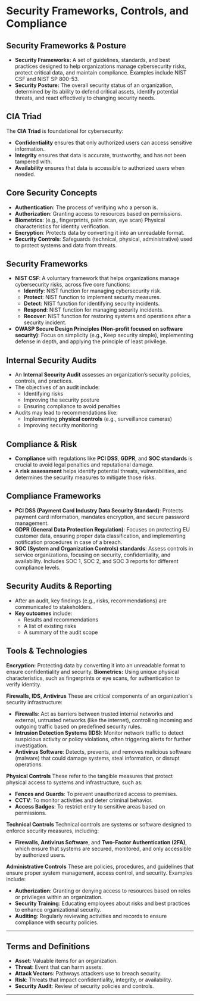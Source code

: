 

# Security Frameworks, Controls, and Compliance


## Security Frameworks & Posture
- **Security Frameworks:** A set of guidelines, standards, and best practices designed to help organizations manage cybersecurity risks, protect critical data, and maintain compliance. Examples include NIST CSF and NIST SP 800-53.
- **Security Posture:** The overall security status of an organization, determined by its ability to defend critical assets, identify potential threats, and react effectively to changing security needs.

## CIA Triad
The **CIA Triad** is foundational for cybersecurity:
- **Confidentiality** ensures that only authorized users can access sensitive information.
- **Integrity** ensures that data is accurate, trustworthy, and has not been tampered with.
- **Availability** ensures that data is accessible to authorized users when needed.

## Core Security Concepts
- **Authentication**: The process of verifying who a person is.
- **Authorization**: Granting access to resources based on permissions.
- **Biometrics**: (e.g., fingerprints, palm scan, eye scan) Physical characteristics for identity verification.
- **Encryption**: Protects data by converting it into an unreadable format.
- **Security Controls**: Safeguards (technical, physical, administrative) used to protect systems and data from threats.

## Security Frameworks
- **NIST CSF**: A voluntary framework that helps organizations manage cybersecurity risks, across five core functions:
  - **Identify**: NIST function for managing cybersecurity risk.
  - **Protect**: NIST function to implement security measures.
  - **Detect**: NIST function for identifying security incidents.
  - **Respond**: NIST function for managing security incidents.
  - **Recover**: NIST function for restoring systems and operations after a security incident.
- **OWASP Secure Design Principles (Non-profit focused on software security)**: Focus on simplicity (e.g., Keep security simple), implementing defense in depth, and applying the principle of least privilege.

## Internal Security Audits
- An **Internal Security Audit** assesses an organization’s security policies, controls, and practices.
- The objectives of an audit include:
  - Identifying risks
  - Improving the security posture
  - Ensuring compliance to avoid penalties
- Audits may lead to recommendations like:
  - Implementing **physical controls** (e.g., surveillance cameras)
  - Improving security monitoring

## Compliance & Risk
- **Compliance** with regulations like **PCI DSS**, **GDPR**, and **SOC standards** is crucial to avoid legal penalties and reputational damage.
- A **risk assessment** helps identify potential threats, vulnerabilities, and determines the security measures to mitigate those risks.

## Compliance Frameworks
- **PCI DSS (Payment Card Industry Data Security Standard)**: Protects payment card information, mandates encryption, and secure password management.
- **GDPR (General Data Protection Regulation)**: Focuses on protecting EU customer data, ensuring proper data classification, and implementing notification procedures in case of a breach.
 - **SOC (System and Organization Controls) standards**: Assess controls in service organizations, focusing on security, confidentiality, and availability. Includes SOC 1, SOC 2, and SOC 3 reports for different compliance levels.

## Security Audits & Reporting
- After an audit, key findings (e.g., risks, recommendations) are communicated to stakeholders.
- **Key outcomes** include:
  - Results and recommendations
  - A list of existing risks
  - A summary of the audit scope

## Tools & Technologies

**Encryption:** Protecting data by converting it into an unreadable format to ensure confidentiality and security.
**Biometrics:** Using unique physical characteristics, such as fingerprints or eye scans, for authentication to verify identity.

**Firewalls, IDS, Antivirus**
These are critical components of an organization's security infrastructure:

- **Firewalls**: Act as barriers between trusted internal networks and external, untrusted networks (like the internet), controlling incoming and outgoing traffic based on predefined security rules.
- **Intrusion Detection Systems (IDS)**: Monitor network traffic to detect suspicious activity or policy violations, often triggering alerts for further investigation.
- **Antivirus Software**: Detects, prevents, and removes malicious software (malware) that could damage systems, steal information, or disrupt operations.

**Physical Controls**
These refer to the tangible measures that protect physical access to systems and infrastructure, such as:

- **Fences and Guards**: To prevent unauthorized access to premises.
- **CCTV**: To monitor activities and deter criminal behavior.
- **Access Badges**: To restrict entry to sensitive areas based on permissions.

**Technical Controls**
Technical controls are systems or software designed to enforce security measures, including:

- **Firewalls**, **Antivirus Software**, and **Two-Factor Authentication (2FA)**, which ensure that systems are secured, monitored, and only accessible by authorized users.

**Administrative Controls**
These are policies, procedures, and guidelines that ensure proper system management, access control, and security. Examples include:

- **Authorization**: Granting or denying access to resources based on roles or privileges within an organization.
- **Security Training**: Educating employees about risks and best practices to enhance organizational security.
- **Auditing**: Regularly reviewing activities and records to ensure compliance with security policies.


---

## Terms and Definitions

- **Asset**: Valuable items for an organization.
- **Threat**: Event that can harm assets.
- **Attack Vectors**: Pathways attackers use to breach security.
- **Risk**: Threats that impact confidentiality, integrity, or availability.
- **Security Audit**: Review of security policies and controls.

---

